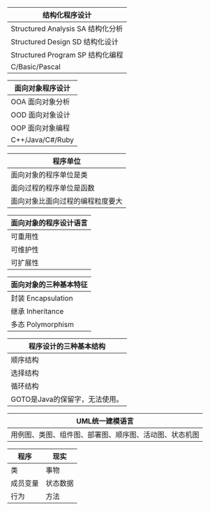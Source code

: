 

|结构化程序设计|
|----|
|Structured Analysis SA 结构化分析|
|Structured Design SD 结构化设计|
|Structured Program SP 结构化编程|
|C/Basic/Pascal|

|面向对象程序设计|
|----|
|OOA 面向对象分析|
|OOD 面向对象设计|
|OOP 面向对象编程|
|C++/Java/C#/Ruby|



|程序单位|
|----|
|面向对象的程序单位是类|
|面向过程的程序单位是函数|
|面向对象比面向过程的编程粒度要大|

|面向对象的程序设计语言|
|----|
|可重用性|
|可维护性|
|可扩展性|

|面向对象的三种基本特征|
|----|
|封装 Encapsulation|
|继承 Inheritance|
|多态 Polymorphism|


|程序设计的三种基本结构|
|----|
|顺序结构|
|选择结构|
|循环结构|
|GOTO是Java的保留字，无法使用。|


|UML统一建模语言|
|----|
|用例图、类图、组件图、部署图、顺序图、活动图、状态机图|



|程序|现实|
|----|----|
|类|事物|
|成员变量|状态数据|
|行为|方法|

